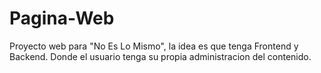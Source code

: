 # Pagina-Web
Proyecto web para "No Es Lo Mismo", la idea es que tenga Frontend y Backend. Donde el usuario tenga su propia administracion del contenido.  
